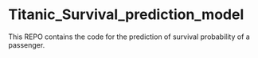 # Titanic_Survival_prediction_model
This REPO contains the code for the prediction of  survival probability of a passenger.

